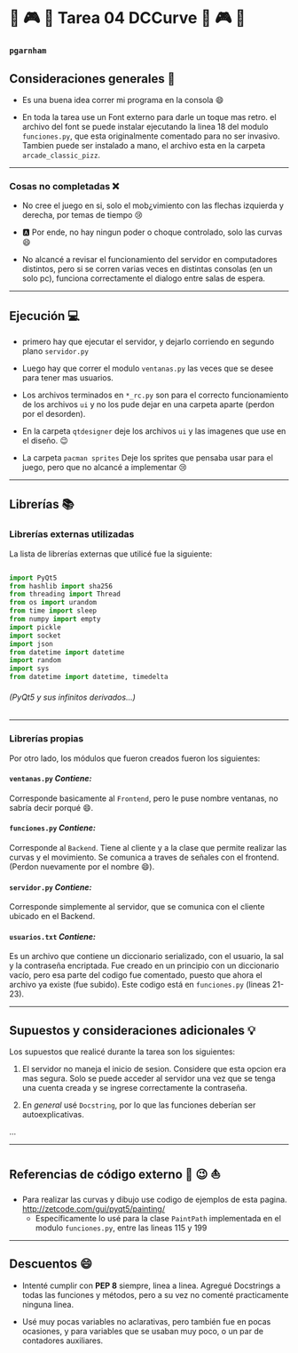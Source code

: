 # :space_invader: :video_game: :space_invader: Tarea 04 DCCurve :space_invader: :video_game: :space_invader:

### ``pgarnham``

## Consideraciones generales :pencil:

* Es una buena idea correr mi programa en la consola :smile:

* En toda la tarea use un Font externo para darle un toque mas retro. el archivo del font se puede instalar ejecutando la linea 18 del modulo ``funciones.py``, que esta originalmente comentado para no ser invasivo. Tambien puede ser instalado a mano, el archivo esta en la carpeta ``arcade_classic_pizz``.

-------

### Cosas no completadas   :x:


* No cree el juego en si, solo el mob¿vimiento con las flechas izquierda y derecha, por temas de tiempo :cry:

* :a: Por ende, no hay ningun poder o choque controlado, solo las curvas :smile:

* No alcancé a revisar el funcionamiento del servidor en computadores distintos, pero si se corren varias veces en distintas consolas (en un solo pc), funciona correctamente el dialogo entre salas de espera.


-------

## Ejecución :computer:
* primero hay que ejecutar el servidor, y dejarlo corriendo en segundo plano  ```servidor.py```

* Luego hay que correr el modulo  ```ventanas.py``` las veces que se desee para tener mas usuarios.

* Los archivos terminados en ``*_rc.py`` son para el correcto funcionamiento de los archivos ``ui`` y no los pude dejar en una carpeta aparte (perdon por el desorden).

* En la carpeta ``qtdesigner`` deje los archivos ``ui`` y las imagenes que use en el diseño. :wink:

* La carpeta ``pacman sprites`` Deje los sprites que pensaba usar para el juego, pero que no alcancé a implementar :cry:


-------

## Librerías :books:
### Librerías externas utilizadas
La lista de librerías externas que utilicé fue la siguiente:


```python

import PyQt5
from hashlib import sha256
from threading import Thread
from os import urandom
from time import sleep
from numpy import empty
import pickle
import socket
import json
from datetime import datetime
import random
import sys
from datetime import datetime, timedelta

```
###### (PyQt5 y sus infinitos derivados...)
-------

### Librerías propias
Por otro lado, los módulos que fueron creados fueron los siguientes:

#### ```ventanas.py```   *Contiene:*
  Corresponde basicamente al ``Frontend``, pero le puse nombre ventanas, no sabría decir porqué :smile:.

#### ```funciones.py```   *Contiene:*
  Corresponde al ``Backend``. Tiene al cliente y a la clase que permite realizar las curvas y el movimiento. Se comunica a traves de señales con el frontend. (Perdon nuevamente por el nombre :smile:).

#### ```servidor.py```   *Contiene:*
  Corresponde simplemente al servidor, que se comunica con el cliente ubicado en el Backend.

#### ```usuarios.txt```   *Contiene:*
  Es un archivo que contiene un diccionario serializado, con el usuario, la sal y la contraseña encriptada. Fue creado en un principio con un diccionario vacío, pero esa parte del codigo fue comentado, puesto que ahora el archivo ya existe (fue subido). Este codigo está en ``funciones.py`` (lineas 21-23).


-------

## Supuestos y consideraciones adicionales :bulb:
Los supuestos que realicé durante la tarea son los siguientes:

1. El servidor no maneja el inicio de sesion. Considere que esta opcion era mas segura. Solo se puede acceder al servidor una vez que se tenga una cuenta creada y se ingrese correctamente la contraseña.


2. En *general* usé  ``Docstring``, por lo que las funciones deberían ser autoexplicativas.


...

-------




## Referencias de código externo :book: :wink: :boat:


* Para realizar las curvas y dibujo use codigo de ejemplos de esta pagina. http://zetcode.com/gui/pyqt5/painting/
  + Específicamente lo usé para la clase ``PaintPath`` implementada en el modulo ``funciones.py``, entre las lineas 115 y 199


-------

## Descuentos :smile:

* Intenté cumplir con **PEP 8** siempre, linea a linea. Agregué Docstrings a todas las funciones y métodos, pero a su vez no comenté practicamente ninguna linea.

* Usé muy pocas variables no aclarativas, pero también fue en pocas ocasiones, y para variables que se usaban muy poco, o un par de contadores auxiliares.
